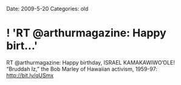 Date: 2009-5-20
Categories: old

# ! 'RT @arthurmagazine: Happy birt...'

RT @arthurmagazine: Happy birthday, ISRAEL KAMAKAWIWO’OLE! “Bruddah Iz,” the Bob Marley of Hawaiian activism, 1959-97: <a href="http://bit.ly/qUSmx" rel="nofollow">http://bit.ly/qUSmx</a>
